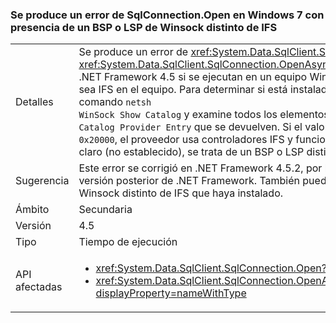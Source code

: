 ### <a name="sqlconnectionopen-fails-on-windows-7-with-non-ifs-winsock-bsp-or-lsp-present"></a>Se produce un error de SqlConnection.Open en Windows 7 con presencia de un BSP o LSP de Winsock distinto de IFS

|   |   |
|---|---|
|Detalles|Se produce un error de <xref:System.Data.SqlClient.SqlConnection.Open> y <xref:System.Data.SqlClient.SqlConnection.OpenAsync(System.Threading.CancellationToken)> en .NET Framework 4.5 si se ejecutan en un equipo Windows 7 con un Winsock BSP o LSP que no sea IFS en el equipo. Para determinar si está instalado un LSP o BSP distinto de IFS, use el comando <code>netsh WinSock Show Catalog</code> y examine todos los elementos <code>Winsock Catalog Provider Entry</code> que se devuelven. Si el valor Service Flags tiene establecido el bit <code>0x20000</code>, el proveedor usa controladores IFS y funcionará correctamente. Si el bit <code>0x20000</code> está claro (no establecido), se trata de un BSP o LSP distinto de IFS.|
|Sugerencia|Este error se corrigió en .NET Framework 4.5.2, por lo que se puede evitar actualizando a una versión posterior de .NET Framework. También puede evitarse eliminando cualquier LSP de Winsock distinto de IFS que haya instalado.|
|Ámbito|Secundaria|
|Versión|4.5|
|Tipo|Tiempo de ejecución|
|API afectadas|<ul><li><xref:System.Data.SqlClient.SqlConnection.Open?displayProperty=nameWithType></li><li><xref:System.Data.SqlClient.SqlConnection.OpenAsync(System.Threading.CancellationToken)?displayProperty=nameWithType></li></ul>|

